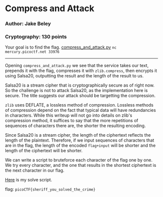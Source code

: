 # Compress and Attack
### Author: Jake Beley
### Cryptography: 130 points

Your goal is to find the flag. [compress_and_attack.py](compress_and_attack.py) `nc mercury.picoctf.net 33976`

---

Opening `compress_and_attack.py` we see that the service takes our text, prepends it with the flag, compresses it with `zlib.compress`, then encrypts it using Salsa20, outputting the result and the length of the result to us.

Salsa20 is a stream cipher that is cryptographically secure as of right now. So the challenge is not to attack Salsa20, as the implementation here is secure. The title suggests our attack should be targetting the compression.

`zlib` uses DEFLATE, a lossless method of compression. Lossless methods of compression depend on the fact that typical data will have redundancies in characters. While this writeup will not go into details on zlib's compression method, it suffices to say that the more repetitions of sequences of characters there are, the shorter the resulting encoding.

Since Salsa20 is a stream cipher, the length of the ciphertext reflects the length of the plaintext. Therefore, if we input sequences of characters that are in the flag, the length of the encoded `flag+input` will be shorter and the length of the ciphertext will be shorter.

We can write a script to bruteforce each character of the flag one by one. We try every character, and the one that results in the shortest ciphertext is the next character in our flag.

[Here](casolve.py) is my solve script.

flag: `picoCTF{sheriff_you_solved_the_crime}`
